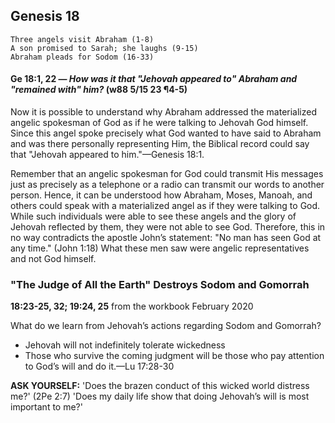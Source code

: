 ## Genesis 18

```
Three angels visit Abraham (1-8)
A son promised to Sarah; she laughs (9-15)
Abraham pleads for Sodom (16-33)
```

#### Ge 18:1, 22 ​— *How was it that "Jehovah appeared to" Abraham and "remained with" him?* (w88 5/15 23 ¶4-5)

Now it is possible to understand why Abraham addressed the materialized angelic spokesman of God as if he were talking to Jehovah God himself. Since this angel spoke precisely what God wanted to have said to Abraham and was there personally representing Him, the Biblical record could say that "Jehovah appeared to him."​—Genesis 18:1.

Remember that an angelic spokesman for God could transmit His messages just as precisely as a telephone or a radio can transmit our words to another person. Hence, it can be understood how Abraham, Moses, Manoah, and others could speak with a materialized angel as if they were talking to God. While such individuals were able to see these angels and the glory of Jehovah reflected by them, they were not able to see God. Therefore, this in no way contradicts the apostle John’s statement: "No man has seen God at any time." (John 1:18) What these men saw were angelic representatives and not God himself.

### "The Judge of All the Earth" Destroys Sodom and Gomorrah

**18:23-25, 32; 19:24, 25** from the workbook February 2020

What do we learn from Jehovah’s actions regarding Sodom and Gomorrah?

- Jehovah will not indefinitely tolerate wickedness
- Those who survive the coming judgment will be those who pay attention to God’s will and do it.​—Lu 17:28-30

**ASK YOURSELF:** 'Does the brazen conduct of this wicked world distress me?' (2Pe 2:7) 'Does my daily life show that doing Jehovah’s will is most important to me?'
